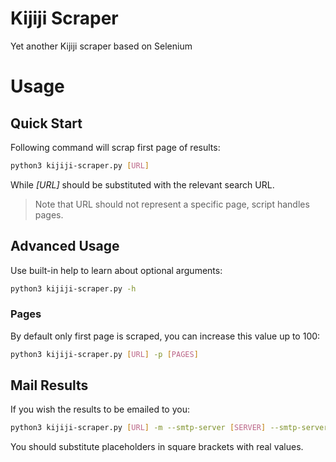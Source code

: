 # Kijiji Scraper

Yet another Kijiji scraper based on Selenium


# Usage

## Quick Start

Following command will scrap first page of results:

```bash
python3 kijiji-scraper.py [URL]
```

While *[URL]* should be substituted with the relevant search URL.

> Note that URL should not represent a specific page, script handles pages.


## Advanced Usage

Use built-in help to learn about optional arguments:

```bash
python3 kijiji-scraper.py -h
```

### Pages

By default only first page is scraped, you can increase this value up to 100:

```bash
python3 kijiji-scraper.py [URL] -p [PAGES]
```

## Mail Results

If you wish the results to be emailed to you:

```bash
python3 kijiji-scraper.py [URL] -m --smtp-server [SERVER] --smtp-server-port [PORT] --smtp-server-username [USERNAME] --smtp-server-password [PASSWORD] -r [RECIPIENT_1] [RECIPIENT_2] ...
```

You should substitute placeholders in square brackets with real values.
